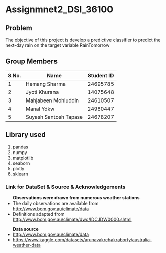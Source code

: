 # Assignmnet2_DSI_36100

## Problem

The objective of this project is develop a predictive classifier to predict the next-day rain on the target variable RainTomorrow

## Group Members


| S.No. | Name | Student ID |
| --- | --- | --- |
|  1 | Hemang Sharma | 24695785 |
|  2 |  Jyoti Khurana| 14075648 |
|  3 | Mahjabeen Mohiuddin | 24610507 |
|  4 | Manal Ydkw | 24980447 |
|  5 | Suyash Santosh Tapase | 24678207 |


## Library used 

<ol>
    <li>pandas</li>
    <li>numpy</li>
    <li>matplotlib</li>
    <li>seaborn</li>
    <li>plotly</li>
    <li>sklearn</li>
</ol>


### Link for DataSet & Source & Acknowledgements
<ul><b>Observations were drawn from numerous weather stations</b>
    <li>The daily observations are available from <a         href="http://www.bom.gov.au/climate/data">http://www.bom.gov.au/climate/data</a> </li>
    <li>Definitions adapted from <a href="http://www.bom.gov.au/climate/dwo/IDCJDW0000.shtml">http://www.bom.gov.au/climate/dwo/IDCJDW0000.shtml</a> </li>
</ul>
<ul><b>Data source</b>
    <li><a href="http://www.bom.gov.au/climate/data">http://www.bom.gov.au/climate/data</a></li>
    <li><a href="https://www.kaggle.com/datasets/arunavakrchakraborty/australia-weather-data">https://www.kaggle.com/datasets/arunavakrchakraborty/australia-weather-data </a></li>
</ul>
